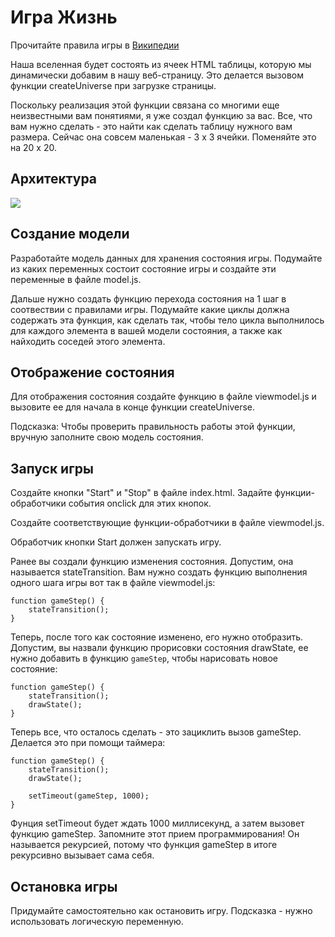 # Игра Жизнь

Прочитайте правила игры в [Википедии](https://ru.wikipedia.org/wiki/%D0%98%D0%B3%D1%80%D0%B0_%C2%AB%D0%96%D0%B8%D0%B7%D0%BD%D1%8C%C2%BB)

Наша вселенная будет состоять из ячеек HTML таблицы, которую мы динамически добавим в нашу веб-страницу. Это делается вызовом функции createUniverse при загрузке страницы.

Поскольку реализация этой функции связана со многими еще неизвестными вам понятиями, я уже создал функцию за вас. Все, что вам нужно сделать - это найти как сделать таблицу нужного вам размера. Сейчас она совсем маленькая - 3 x 3 ячейки. Поменяйте это на 20 x 20.

## Архитектура

![](https://github.com/gregzaitsev/school444/projects/livegame/LiveGame.png)

## Создание модели

Разработайте модель данных для хранения состояния игры. Подумайте из каких переменных состоит состояние игры и создайте эти переменные в файле model.js.

Дальше нужно создать функцию перехода состояния на 1 шаг в соотвествии с правилами игры. Подумайте какие циклы должна содержать эта функция, как сделать так, чтобы тело цикла выполнилось для каждого элемента в вашей модели состояния, а также как найходить соседей этого элемента.

## Отображение состояния

Для отображения состояния создайте функцию в файле viewmodel.js и вызовите ее для начала в конце функции createUniverse.

Подсказка: Чтобы проверить правильность работы этой функции, вручную заполните свою модель состояния.


## Запуск игры

Создайте кнопки "Start" и "Stop" в файле index.html. Задайте функции-обработчики события onclick для этих кнопок.

Создайте соответствующие функции-обработчики в файле viewmodel.js.

Обработчик кнопки Start должен запускать игру.

Ранее вы создали функцию изменения состояния. Допустим, она называется stateTransition. Вам нужно создать функцию выполнения одного шага игры вот так в файле viewmodel.js:

```
function gameStep() {
    stateTransition();
}
```

Теперь, после того как состояние изменено, его нужно отобразить. Допустим, вы назвали функцию прорисовки состояния drawState, ее нужно добавить в функцию `gameStep`, чтобы нарисовать новое состояние:
```
function gameStep() {
    stateTransition();
    drawState();
}
```

Теперь все, что осталось сделать - это зациклить вызов gameStep. Делается это при помощи таймера:

```
function gameStep() {
    stateTransition();
    drawState();

    setTimeout(gameStep, 1000);
}
```

Фунция setTimeout будет ждать 1000 миллисекунд, а затем вызовет функцию gameStep. Запомните этот прием программирования! Он называется рекурсией, потому что функция gameStep в итоге рекурсивно вызывает сама себя.

## Остановка игры

Придумайте самостоятельно как остановить игру. Подсказка - нужно использовать логическую переменную.
